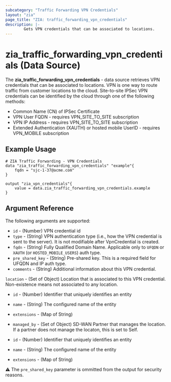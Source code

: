 ```yaml
---
subcategory: "Traffic Forwarding VPN Credentials"
layout: "zia"
page_title: "ZIA: traffic_forwarding_vpn_credentials"
description: |-
        Gets VPN credentials that can be associated to locations.
---
```



# zia_traffic_forwarding_vpn_credentials (Data Source)

The **zia_traffic_forwarding_vpn_credentials** - data source retrieves VPN credentials that can be associated to locations. VPN is one way to route traffic from customer locations to the cloud. Site-to-site IPSec VPN credentials can be identified by the cloud through one of the following methods:

* Common Name (CN) of IPSec Certificate
* VPN User FQDN - requires VPN_SITE_TO_SITE subscription
* VPN IP Address - requires VPN_SITE_TO_SITE subscription
* Extended Authentication (XAUTH) or hosted mobile UserID - requires VPN_MOBILE subscription

## Example Usage

```hcl
# ZIA Traffic Forwarding - VPN Credentials
data "zia_traffic_forwarding_vpn_credentials" "example"{
    fqdn = "sjc-1-37@acme.com"
}

output "zia_vpn_credentials"{
    value = data.zia_traffic_forwarding_vpn_credentials.example
}
```

## Argument Reference

The following arguments are supported:

* `id` - (Number) VPN credential id
* `type` - (String) VPN authentication type (i.e., how the VPN credential is sent to the server). It is not modifiable after VpnCredential is created.
* `fqdn` - (String) Fully Qualified Domain Name. Applicable only to `UFQDN` or `XAUTH` (or `HOSTED_MOBILE_USERS`) auth type.
* `pre_shared_key` - (String) Pre-shared key. This is a required field for UFQDN and IP auth type.
* `comments` - (String) Additional information about this VPN credential.

`location` - (Set of Object) Location that is associated to this VPN credential. Non-existence means not associated to any location.

* `id` - (Number) Identifier that uniquely identifies an entity
* `name` - (String) The configured name of the entity
* `extensions` - (Map of String)

* `managed_by` - (Set of Object) SD-WAN Partner that manages the location. If a partner does not manage the locaton, this is set to Self.
* `id` - (Number) Identifier that uniquely identifies an entity
* `name` - (String) The configured name of the entity
* `extensions` - (Map of String)

:warning: The `pre_shared_key` parameter is ommitted from the output for security reasons.
